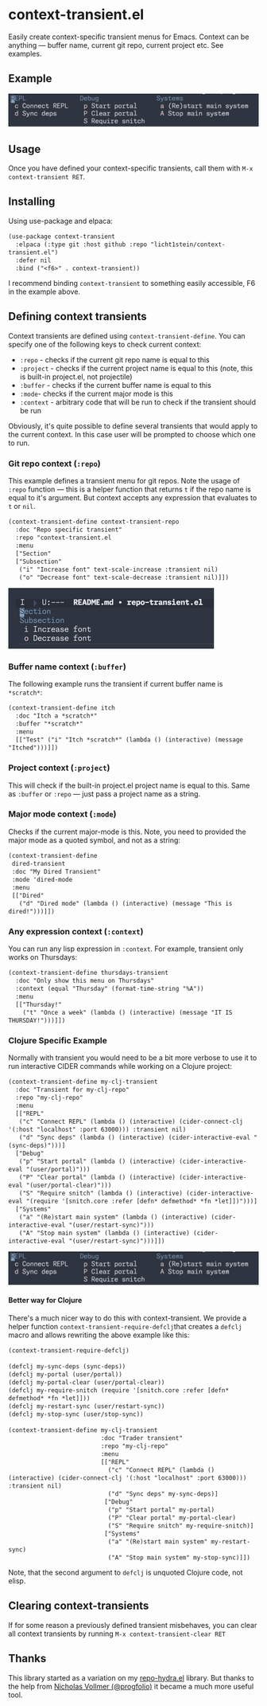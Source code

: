 # context-transient.el
Easily create context-specific transient menus for Emacs. Context can be anything — buffer name, current git repo, current project etc. See examples.

## Example
![](./img/example-2.png)

## Usage
Once you have defined your context-specific transients, call them with `M-x context-transient RET`.

## Installing
Using use-package and elpaca:
```elisp
(use-package context-transient
  :elpaca (:type git :host github :repo "licht1stein/context-transient.el")
  :defer nil
  :bind ("<f6>" . context-transient))
```
I recommend binding `context-transient` to something easily accessible, F6 in the example above.

## Defining context transients
Context transients are defined using `context-transient-define`. You can specify one of the following keys to check current context:

- `:repo` - checks if the current git repo name is equal to this
- `:project` - checks if the current project name is equal to this (note, this is built-in project.el, not projectile)
- `:buffer` - checks if the current buffer name is equal to this
- `:mode`- checks if the current major mode is this
- `:context` - arbitrary code that will be run to check if the transient should be run

Obviously, it's quite possible to define several transients that would apply to the current context. In this case user will be prompted to choose which one to run.

### Git repo context (`:repo`)
This example defines a transient menu for git repos. Note the usage of `:repo` function — this is a helper function that returns `t` if the repo name is equal to it's argument. But context accepts any expression that evaluates to `t` or `nil`.
```elisp
(context-transient-define context-transient-repo
  :doc "Repo specific transient"
  :repo "context-transient.el
  :menu
  ["Section"
  ["Subsection"
   ("i" "Increase font" text-scale-increase :transient nil)
   ("o" "Decrease font" text-scale-decrease :transient nil)]])
  ```
 ![](./img/example-1.png)

### Buffer name context (`:buffer`)
The following example runs the transient if current buffer name is `*scratch*`:
```elisp
(context-transient-define itch
  :doc "Itch a *scratch*"
  :buffer "*scratch*"
  :menu
  [["Test" ("i" "Itch *scratch*" (lambda () (interactive) (message "Itched")))]])
```

### Project context (`:project`)
This will check if the built-in project.el project name is equal to this. Same as `:buffer` or `:repo` — just pass a project name as a string.

### Major mode context (`:mode`)
Checks if the current major-mode is this. Note, you need to provided the major mode as a quoted symbol, and not as a string:
```elisp
(context-transient-define
 dired-transient
 :doc "My Dired Transient"
 :mode 'dired-mode
 :menu
 [["Dired"
   ("d" "Dired mode" (lambda () (interactive) (message "This is dired!")))]])
```

### Any expression context (`:context`)
You can run any lisp expression in `:context`. For example, transient only works on Thursdays:

```elisp
(context-transient-define thursdays-transient
  :doc "Only show this menu on Thursdays"
  :context (equal "Thursday" (format-time-string "%A"))
  :menu
  [["Thursday!"
    ("t" "Once a week" (lambda () (interactive) (message "IT IS THURSDAY!")))]])
 ``` 

### Clojure Specific Example
Normally with transient you would need to be a bit more verbose to use it to run interactive CIDER commands while working on a Clojure project:
```elisp
(context-transient-define my-clj-transient
  :doc "Transient for my-clj-repo"
  :repo "my-clj-repo"
  :menu 
  [["REPL"
   ("c" "Connect REPL" (lambda () (interactive) (cider-connect-clj '(:host "localhost" :port 63000))) :transient nil)
   ("d" "Sync deps" (lambda () (interactive) (cider-interactive-eval "(sync-deps)")))]
  ["Debug"
   ("p" "Start portal" (lambda () (interactive) (cider-interactive-eval "(user/portal)")))
   ("P" "Clear portal" (lambda () (interactive) (cider-interactive-eval "(user/portal-clear)")))
   ("S" "Require snitch" (lambda () (interactive) (cider-interactive-eval "(require '[snitch.core :refer [defn* defmethod* *fn *let]])")))]
  ["Systems"
   ("a" "(Re)start main system" (lambda () (interactive) (cider-interactive-eval "(user/restart-sync)")))
   ("A" "Stop main system" (lambda () (interactive) (cider-interactive-eval "(user/restart-sync)")))]])
 ```
![](./img/example-2.png)

#### Better way for Clojure
There's a much nicer way to do this with context-transient. We provide a helper function `context-transient-require-defclj`that creates a `defclj` macro and allows rewriting the above example like this:

```elisp
(context-transient-require-defclj)

(defclj my-sync-deps (sync-deps))
(defclj my-portal (user/portal))
(defclj my-portal-clear (user/portal-clear))
(defclj my-require-snitch (require '[snitch.core :refer [defn* defmethod* *fn *let]]))
(defclj my-restart-sync (user/restart-sync))
(defclj my-stop-sync (user/stop-sync))

(context-transient-define my-clj-transient
                          :doc "Trader transient"
                          :repo "my-clj-repo"
                          :menu
                          [["REPL"
                            ("c" "Connect REPL" (lambda () (interactive) (cider-connect-clj '(:host "localhost" :port 63000))) :transient nil)
                            ("d" "Sync deps" my-sync-deps)]
                           ["Debug"
                            ("p" "Start portal" my-portal)
                            ("P" "Clear portal" my-portal-clear)
                            ("S" "Require snitch" my-require-snitch)]
                           ["Systems"
                            ("a" "(Re)start main system" my-restart-sync)
                            ("A" "Stop main system" my-stop-sync)]])
```

Note, that the second argument to `defclj` is unquoted Clojure code, not elisp.
## Clearing context-transients
If for some reason a previously defined transient misbehaves, you can clear all context transients by running `M-x context-transient-clear RET`

## Thanks
This library started as a variation on my [repo-hydra.el](https://github.com/licht1stein/repo-hydra.el) library. But thanks to the help from [Nicholas Vollmer (@progfolio)](https://github.com/progfolio) it became a much more useful tool.
